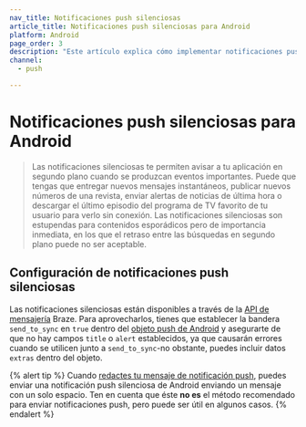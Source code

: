 ```yaml
---
nav_title: Notificaciones push silenciosas
article_title: Notificaciones push silenciosas para Android
platform: Android
page_order: 3
description: "Este artículo explica cómo implementar notificaciones push silenciosas en tu aplicación Android."
channel:
  - push

---
```


# Notificaciones push silenciosas para Android

> Las notificaciones silenciosas te permiten avisar a tu aplicación en segundo plano cuando se produzcan eventos importantes. Puede que tengas que entregar nuevos mensajes instantáneos, publicar nuevos números de una revista, enviar alertas de noticias de última hora o descargar el último episodio del programa de TV favorito de tu usuario para verlo sin conexión. Las notificaciones silenciosas son estupendas para contenidos esporádicos pero de importancia inmediata, en los que el retraso entre las búsquedas en segundo plano puede no ser aceptable.

## Configuración de notificaciones push silenciosas

Las notificaciones silenciosas están disponibles a través de la [API de mensajería]({{site.baseurl}}/api/endpoints/messaging/) Braze. Para aprovecharlos, tienes que establecer la bandera `send_to_sync` en `true` dentro del [objeto push de Android]({{site.baseurl}}/api/objects_filters/messaging/android_object/) y asegurarte de que no hay campos `title` o `alert` establecidos, ya que causarán errores cuando se utilicen junto a `send_to_sync`-no obstante, puedes incluir datos `extras` dentro del objeto.

{% alert tip %}
Cuando [redactes tu mensaje de notificación push]({{site.baseurl}}/user_guide/message_building_by_channel/push/creating_a_push_message//?tab=android#step-4-compose-your-push-message), puedes enviar una notificación push silenciosa de Android enviando un mensaje con un solo espacio. Ten en cuenta que éste **no es** el método recomendado para enviar notificaciones push, pero puede ser útil en algunos casos.
{% endalert %}

